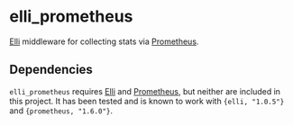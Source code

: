 elli_prometheus
=====

[Elli][] middleware for collecting stats via [Prometheus][].

Dependencies
-----

`elli_prometheus` requires [Elli][] and [Prometheus][], but neither are included
in this project. It has been tested and is known to work with `{elli, "1.0.5"}`
and `{prometheus, "1.6.0"}`.

[Elli]: https://github.com/knutin/elli
[Prometheus]: https://github.com/deadtrickster/prometheus.erl

